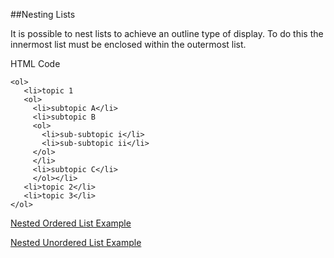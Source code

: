 ##Nesting Lists

It is possible to nest lists to achieve an outline type of display. To do this the innermost list must be enclosed within the outermost list.

HTML Code
~~~
<ol>
   <li>topic 1
   <ol>
     <li>subtopic A</li>
     <li>subtopic B
     <ol>
       <li>sub-subtopic i</li>
       <li>sub-subtopic ii</li>
     </ol>
     </li>
     <li>subtopic C</li>
     </ol></li>
   <li>topic 2</li>
   <li>topic 3</li>
</ol>
~~~

<a href="archives/examples/Ordered.htm" target="_blank">Nested Ordered List Example</a>

<a href="archives/examples/Unordered.htm" target="_blank">Nested Unordered List Example</a>